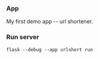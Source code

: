 ### App

My first demo app -- url shortener.

### Run server

```
flask --debug --app urlshort run
```